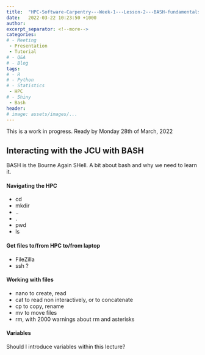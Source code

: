 ```yaml
---
title:  "HPC-Software-Carpentry---Week-1---Lesson-2---BASH-fundamentals"
date:   2022-03-22 10:23:50 +1000
author: 
excerpt_separator: <!--more-->
categories:
# - Meeting
 - Presentation
 - Tutorial
# - Q&A
# - Blog
tags:
# - R
# - Python
# - Statistics
 - HPC
# - Shiny
 - Bash
header:
# image: assets/images/...
---
```


This is a work in progress. Ready by Monday 28th of March, 2022

## Interacting with the JCU with BASH

BASH is the Bourne Again SHell. A bit about bash and why we need to learn it.

#### Navigating the HPC

- cd
- mkdir
- ..
- .
- pwd
- ls

#### Get files to/from HPC to/from laptop

- FileZilla
- ssh ?

#### Working with files

- nano to create, read
- cat to read non interactively, or to concatenate
- cp to copy, rename
- mv to move files
- rm, with 2000 warnings about rm and asterisks

#### Variables

Should I introduce variables within this lecture?